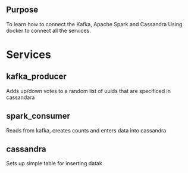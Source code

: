 ## Purpose
To learn how to connect the Kafka, Apache Spark and Cassandra
Using docker to connect all the services.

# Services
## kafka_producer
Adds up/down votes to a random list of uuids that are specificed in cassandara

## spark_consumer
Reads from kafka, creates counts and enters data into cassandra

## cassandra
Sets up simple table for inserting datak
